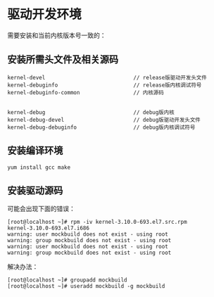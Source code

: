 # 驱动开发环境

需要安装和当前内核版本号一致的：



## 安装所需头文件及相关源码

```shell
kernel-devel							// release版驱动开发头文件
kernel-debuginfo						// release版内核调试符号
kernel-debuginfo-common					// 内核源码


kernel-debug							// debug版内核
kernel-debug-devel						// debug版驱动开发头文件
kernel-debug-debuginfo					// debug版内核调试符号
```



## 安装编译环境

```shell
yum install gcc make
```





## 安装驱动源码

可能会出现下面的错误：

```shell
[root@localhost ~]# rpm -iv kernel-3.10.0-693.el7.src.rpm 
kernel-3.10.0-693.el7.i686
warning: user mockbuild does not exist - using root
warning: group mockbuild does not exist - using root
warning: user mockbuild does not exist - using root
warning: group mockbuild does not exist - using root
```





解决办法：

```shell
[root@localhost ~]# groupadd mockbuild
[root@localhost ~]# useradd mockbuild -g mockbuild
```

